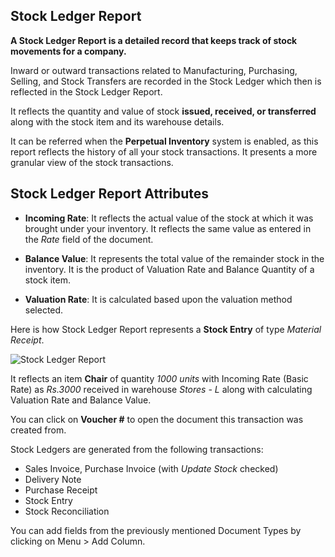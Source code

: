 ## Stock Ledger Report

**A Stock Ledger Report is a detailed record that keeps track of stock movements for a company.**

Inward or outward transactions related to Manufacturing, Purchasing, Selling, and Stock Transfers are recorded in the Stock Ledger which then is reflected in the Stock Ledger Report.

It reflects the quantity and value of stock **issued, received, or transferred** along with the stock item and its warehouse details.

It can be referred when the **Perpetual Inventory** system is enabled, as this report reflects the history of all your stock transactions. It presents a more granular view of the stock transactions.

## Stock Ledger Report Attributes

*   **Incoming Rate**: It reflects the actual value of the stock at which it was brought under your inventory. It reflects the same value as entered in the _Rate_ field of the document.
    
*   **Balance Value**: It represents the total value of the remainder stock in the inventory. It is the product of Valuation Rate and Balance Quantity of a stock item.
    
*   **Valuation Rate**: It is calculated based upon the valuation method selected.
    

Here is how Stock Ledger Report represents a **Stock Entry** of type _Material Receipt_.

![Stock Ledger Report](https://docs.erpnext.com/files/stock-ledger.png)

It reflects an item **Chair** of quantity _1000 units_ with Incoming Rate (Basic Rate) as _Rs.3000_ received in warehouse _Stores - L_ along with calculating Valuation Rate and Balance Value.

You can click on **Voucher #** to open the document this transaction was created from.

Stock Ledgers are generated from the following transactions:

*   Sales Invoice, Purchase Invoice (with _Update Stock_ checked)
*   Delivery Note
*   Purchase Receipt
*   Stock Entry
*   Stock Reconciliation

You can add fields from the previously mentioned Document Types by clicking on Menu > Add Column.